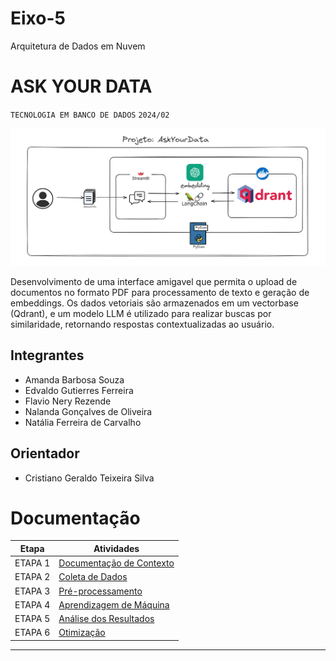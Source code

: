 # Eixo-5
Arquitetura de Dados em Nuvem

# ASK YOUR DATA
`TECNOLOGIA EM BANCO DE DADOS`
`2024/02`

![image](/ask_your_data/assets/image.png)

Desenvolvimento de uma interface amigavel que permita o upload de documentos no formato PDF para processamento de texto e geração de embeddings. Os dados vetoriais são armazenados em um vectorbase (Qdrant), e um modelo LLM é utilizado para realizar buscas por similaridade, retornando respostas contextualizadas ao usuário.

## Integrantes
* Amanda Barbosa Souza
* Edvaldo Gutierres Ferreira
* Flavio Nery Rezende
* Nalanda Gonçalves de Oliveira
* Natália Ferreira de Carvalho


## Orientador
* Cristiano Geraldo Teixeira Silva

# Documentação

| Etapa         | Atividades |
|  :----:   | ----------- |
| ETAPA 1        |[Documentação de Contexto](/ask_your_data/docs/documentacao_contexto.md) |
| ETAPA 2        |[Coleta de Dados](projeto/coleta_dados.md) |
| ETAPA 3        |[Pré-processamento](projeto/pre_processamento.md) |
| ETAPA 4        |[Aprendizagem de Máquina](projeto/aprendizado_maquina_rev.md)|
| ETAPA 5        |[Análise dos Resultados](projeto/analise_resultados.md) |
| ETAPA 6        |[Otimização](projeto/Otimizacao.md) |

---
